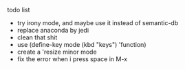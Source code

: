 todo list
- try irony mode, and maybe use it instead of semantic-db
- replace anaconda by jedi
- clean that shit
- use (define-key mode (kbd "keys") 'function)
- create a 'resize minor mode
- fix the error when i press space in M-x
